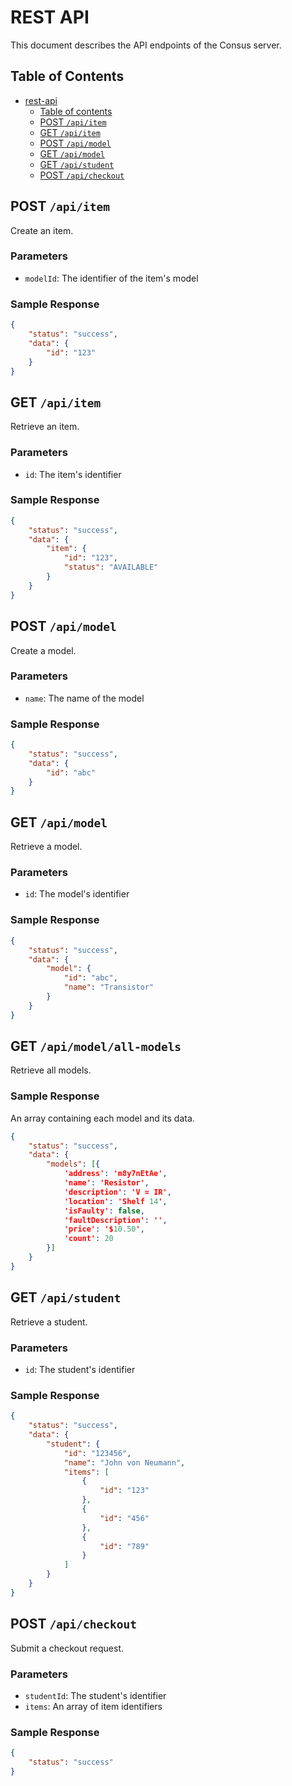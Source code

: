 # REST API

This document describes the API endpoints of the Consus server.

## Table of Contents

* [rest-api](#rest-api)
    * [Table of contents](#table-of-contents)
    * [POST `/api/item`](#post-apiitem)
    * [GET `/api/item`](#get-apiitem)
    * [POST `/api/model`](#post-apimodel)
    * [GET `/api/model`](#get-apimodel)
    * [GET `/api/student`](#get-apistudent)
    * [POST `/api/checkout`](#post-apicheckout)

## POST `/api/item`

Create an item.

### Parameters

* `modelId`: The identifier of the item's model

### Sample Response

```json
{
    "status": "success",
    "data": {
        "id": "123"
    }
}
```

## GET `/api/item`

Retrieve an item.

### Parameters

* `id`: The item's identifier

### Sample Response

```json
{
    "status": "success",
    "data": {
        "item": {
            "id": "123",
            "status": "AVAILABLE"
        }
    }
}
```

## POST `/api/model`

Create a model.

### Parameters

* `name`: The name of the model

### Sample Response

```json
{
    "status": "success",
    "data": {
        "id": "abc"
    }
}
```

## GET `/api/model`

Retrieve a model.

### Parameters

* `id`: The model's identifier

### Sample Response

```json
{
    "status": "success",
    "data": {
        "model": {
            "id": "abc",
            "name": "Transistor"
        }
    }
}
```

## GET `/api/model/all-models`

Retrieve all models.


### Sample Response
An array containing each model and its data.
```json
{
    "status": "success",
    "data": {
        "models": [{
            'address': 'm8y7nEtAe',
            'name': 'Resistor',
            'description': 'V = IR',
            'location': 'Shelf 14',
            'isFaulty': false,
            'faultDescription': '',
            'price': '$10.50',
            'count': 20
        }]
    }
}
```

## GET `/api/student`

Retrieve a student.

### Parameters

* `id`: The student's identifier

### Sample Response

```json
{
    "status": "success",
    "data": {
        "student": {
            "id": "123456",
            "name": "John von Neumann",
            "items": [
                {
                    "id": "123"
                },
                {
                    "id": "456"
                },
                {
                    "id": "789"
                }
            ]
        }
    }
}
```

## POST `/api/checkout`

Submit a checkout request.

### Parameters

* `studentId`: The student's identifier
* `items`: An array of item identifiers

### Sample Response

```json
{
    "status": "success"
}
```
